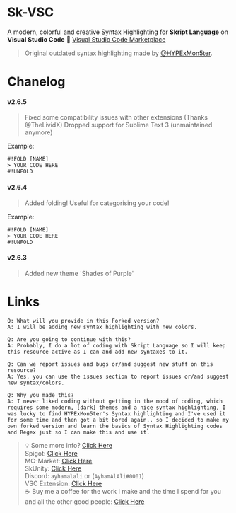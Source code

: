 # Sk-VSC
A modern, colorful and creative Syntax Highlighting for **Skript Language** on **Visual Studio Code**
🚩 [Visual Studio Code Marketplace](https://marketplace.visualstudio.com/items?itemName=ayhamalali.Sk-VSC)

> Original outdated syntax highlighting made by [@HYPExMon5ter](https://forums.skunity.com/resources/sublime-text-3-syntax-highlighting.240/).

# Chanelog
####  v2.6.5

> Fixed some compatibility issues with other extensions (Thanks @TheLividX)
> Dropped support for Sublime Text 3 (unmaintained anymore)

Example:
```
#!FOLD [NAME]
> YOUR CODE HERE
#!UNFOLD
```

####  v2.6.4

> Added folding! Useful for categorising your code!

Example:
```
#!FOLD [NAME]
> YOUR CODE HERE
#!UNFOLD
```

#### v2.6.3

> Added new theme 'Shades of Purple'

# Links

```
Q: What will you provide in this Forked version?
A: I will be adding new syntax highlighting with new colors.

Q: Are you going to continue with this?
A: Probably, I do a lot of coding with Skript Language so I will keep this resource active as I can and add new syntaxes to it.

Q: Can we report issues and bugs or/and suggest new stuff on this resource?
A: Yes, you can use the issues section to report issues or/and suggest new syntax/colors.

Q: Why you made this?
A: I never liked coding without getting in the mood of coding, which requires some modern, [dark] themes and a nice syntax highlighting, I was lucky to find HYPExMon5ter's Syntax highlighting and I've used it for some time and then got a bit bored again.. so I decided to make my own forked version and learn the basics of Syntax Highlighting codes and Regex just so I can make this and use it.
```


> :bulb: Some more info? [Click Here](https://forums.skunity.com/resources/sk-st3-syntax-highlighting-open-source.710/)  
> Spigot: [Click Here](https://www.spigotmc.org/members/ayhamalali.101712/)  
> MC-Market: [Click Here](https://www.mc-market.org/members/46485/)  
> SkUnity: [Click Here](https://forums.skunity.com/members/ayham-alali.35/)  
> Discord: `ayhamalali`  or (`AyhamAlAli#0001`)  
> VSC Extension: [Click Here](https://marketplace.visualstudio.com/items?itemName=ayhamalali.Sk-VSC)  
> :coffee: Buy me a coffee for the work I make and the time I spend for you and all the other good people: [Click Here](https://www.paypal.me/ayhamalali)  
